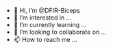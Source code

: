 - 👋 Hi, I’m @DFIR-Biceps
- 👀 I’m interested in ...
- 🌱 I’m currently learning ...
- 💞️ I’m looking to collaborate on ...
- 📫 How to reach me ...

<!---
DFIR-Biceps/DFIR-Biceps is a ✨ special ✨ repository because its `README.md` (this file) appears on your GitHub profile.
You can click the Preview link to take a look at your changes.
--->
